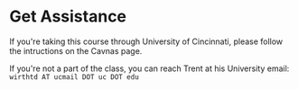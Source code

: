 # Get Assistance

If you're taking this course through University of Cincinnati, please follow the intructions on the Cavnas page.

If you're not a part of the class, you can reach Trent at his University email: `wirthtd AT ucmail DOT uc DOT edu`